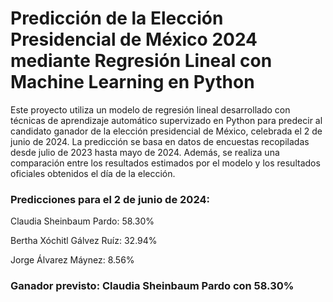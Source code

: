 <h1>Predicción de la Elección Presidencial de México 2024 mediante Regresión Lineal con Machine Learning en Python</h1>
<p>Este proyecto utiliza un modelo de regresión lineal desarrollado con técnicas de aprendizaje automático supervizado en Python para predecir al candidato ganador de la elección 
  presidencial de México, celebrada el 2 de junio de 2024. La predicción se basa en datos de encuestas recopiladas desde julio de 2023 hasta mayo de 2024. Además, se realiza una 
  comparación entre los resultados estimados por el modelo y los resultados oficiales obtenidos el día de la elección.</p>

<h3>Predicciones para el 2 de junio de 2024:</h3>
<p>Claudia Sheinbaum Pardo: 58.30%</p>
<p>Bertha Xóchitl Gálvez Ruíz: 32.94%</p>
<p>Jorge Álvarez Máynez: 8.56%</p>

<h3>Ganador previsto: Claudia Sheinbaum Pardo con 58.30%</h3>
